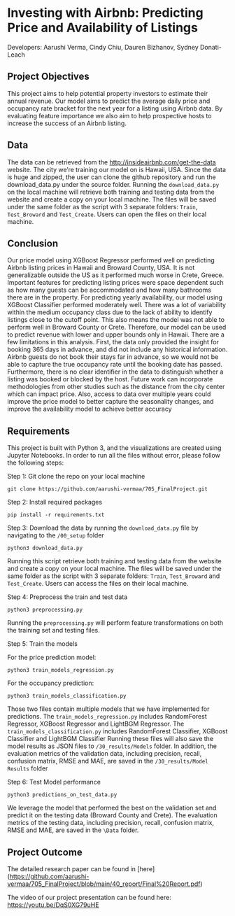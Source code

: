 # Investing with Airbnb: Predicting Price and Availability of Listings

Developers:  Aarushi Verma, Cindy Chiu, Dauren Bizhanov, Sydney Donati-Leach

## Project Objectives
This project aims to help potential property investors to estimate their annual revenue. Our model aims to predict the average daily price and occupancy rate bracket for the next year for a listing using Airbnb data. By evaluating feature importance we also aim to help prospective hosts to increase the success of an Airbnb listing. 

## Data
The data can be retrieved from the http://insideairbnb.com/get-the-data website. The city we’re training our model on is Hawaii, USA. Since the data is huge and zipped, the user can clone the github repository and run the download_data.py under the source folder. Running the `download_data.py` on the local machine will retrieve both training and testing data from the website and create a copy on your local machine. The files will be saved under the same folder as the script with 3 separate folders: `Train`, `Test_Broward` and `Test_Create`. Users can open the files on their local machine.

## Conclusion
Our price model using XGBoost Regressor performed well on predicting Airbnb listing prices in Hawaii and Broward County, USA. It is not generalizable outside the US as it performed much worse in Crete, Greece. Important features for predicting listing prices were space dependent such as how many guests can be accommodated and how many bathrooms there are in the property. 
For predicting yearly availability, our model using XGBoost Classifier performed moderately well. There was a lot of variability within the medium occupancy class due to the lack of ability to identify listings close to the cutoff point. This also means the model was not able to perform well in Broward County or Crete.  Therefore, our model can be used to predict revenue with lower and upper bounds only in Hawaii. 
There are a few limitations in this analysis. First, the data only provided the insight for booking 365 days in advance, and did not include any historical information. Airbnb guests do not book their stays far in advance, so we would not be able to capture the true occupancy rate until the booking date has passed. Furthermore, there is no clear identifier in the data to distinguish whether a listing was booked or blocked by the host. Future work can incorporate methodologies from other studies such as the distance from the city center which can impact price. Also, access to data over multiple years could improve the price model to better capture the seasonality changes, and improve the availability model to achieve better accuracy


## Requirements 
This project is built with Python 3, and the visualizations are created using Jupyter Notebooks. In order to run all the files without error, please follow the following steps:

Step 1: Git clone the repo on your local machine    
```
git clone https://github.com/aarushi-vermaa/705_FinalProject.git
```

Step 2: Install required packages   
``` 
pip install -r requirements.txt
```

Step 3: Download the data by running the `download_data.py` file by navigating to the `/00_setup` folder  

``` 
python3 download_data.py
```

Running this script retrieve both training and testing data from the website and create a copy on your local machine. The files will be saved under the same folder as the script with 3 separate folders: `Train`, `Test_Broward` and `Test_Create`. Users can access the files on their local machine. 

Step 4: Preprocess the train and test data    
```
python3 preprocessing.py
```

Running the `preprocessing.py` will perform feature transformations on both the training set and testing files.

Step 5: Train the models    

For the price prediction model:   
```
python3 train_models_regression.py
```

For the occupancy prediction:   
```
python3 train_models_classification.py
```

Those two files contain multiple models that we have implemented for predictions. The `train_models_regression.py` includes RandomForest Regressor, XGBoost Regressor and LightBGM Regressor. The `train_models_classification.py` includes RandomForest Classifier, XGBoost Classifier and LightBGM Classifier Running these files will also save the model results as JSON files to `/30_results/Models` folder. In addition, the evaluation metrics of the validation data, including precision, recall, confusion matrix, RMSE and MAE, are saved in the `/30_results/Model Results` folder
 
Step 6: Test Model performance    
```
python3 predictions_on_test_data.py
```

We leverage the model that performed the best on the validation set and predict it on the testing data (Broward County and Crete). The evaluation metrics of the testing data, including precision, recall, confusion matrix, RMSE and MAE, are saved in the `\Data` folder.  

## Project Outcome
The detailed research paper can be found in [here] (https://github.com/aarushi-vermaa/705_FinalProject/blob/main/40_report/Final%20Report.pdf)


The video of our project presentation can be found here: https://youtu.be/DqS0XG79uHE
